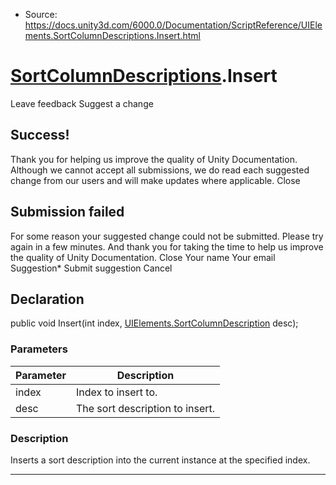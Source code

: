 * Source: https://docs.unity3d.com/6000.0/Documentation/ScriptReference/UIElements.SortColumnDescriptions.Insert.html

#  [SortColumnDescriptions](https://docs.unity3d.com/6000.0/Documentation/ScriptReference/UIElements.SortColumnDescriptions.html).Insert
Leave feedback
Suggest a change
## Success!
Thank you for helping us improve the quality of Unity Documentation. Although we cannot accept all submissions, we do read each suggested change from our users and will make updates where applicable.
Close
## Submission failed
For some reason your suggested change could not be submitted. Please <a>try again</a> in a few minutes. And thank you for taking the time to help us improve the quality of Unity Documentation.
Close
Your name Your email Suggestion* Submit suggestion
Cancel
## Declaration
public void Insert(int index, [UIElements.SortColumnDescription](https://docs.unity3d.com/6000.0/Documentation/ScriptReference/UIElements.SortColumnDescription.html) desc); 
### Parameters
Parameter | Description  
---|---  
index | Index to insert to.  
desc | The sort description to insert.  
### Description
Inserts a sort description into the current instance at the specified index. 
* * *
